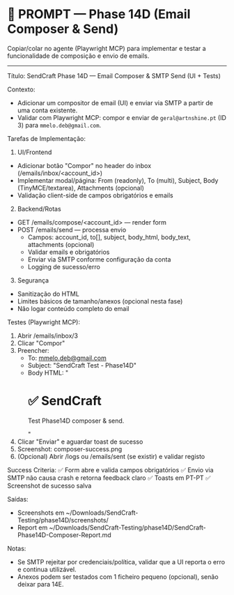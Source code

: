 # 🧪 PROMPT — Phase 14D (Email Composer & Send)

Copiar/colar no agente (Playwright MCP) para implementar e testar a funcionalidade de composição e envio de emails.

---

Título: SendCraft Phase 14D — Email Composer & SMTP Send (UI + Tests)

Contexto:
- Adicionar um compositor de email (UI) e enviar via SMTP a partir de uma conta existente.
- Validar com Playwright MCP: compor e enviar de `geral@artnshine.pt` (ID 3) para `mmelo.deb@gmail.com`.

Tarefas de Implementação:
1) UI/Frontend
- Adicionar botão "Compor" no header do inbox (/emails/inbox/<account_id>)
- Implementar modal/página: From (readonly), To (multi), Subject, Body (TinyMCE/textarea), Attachments (opcional)
- Validação client-side de campos obrigatórios e emails

2) Backend/Rotas
- GET /emails/compose/<account_id> — render form
- POST /emails/send — processa envio
  - Campos: account_id, to[], subject, body_html, body_text, attachments (opcional)
  - Validar emails e obrigatórios
  - Enviar via SMTP conforme configuração da conta
  - Logging de sucesso/erro

3) Segurança
- Sanitização do HTML
- Limites básicos de tamanho/anexos (opcional nesta fase)
- Não logar conteúdo completo do email

Testes (Playwright MCP):
1) Abrir /emails/inbox/3
2) Clicar "Compor"
3) Preencher:
   - To: mmelo.deb@gmail.com
   - Subject: "SendCraft Test - Phase14D"
   - Body HTML: "<h1>✅ SendCraft</h1><p>Test Phase14D composer & send.</p>"
4) Clicar "Enviar" e aguardar toast de sucesso
5) Screenshot: composer-success.png
6) (Opcional) Abrir /logs ou /emails/sent (se existir) e validar registo

Success Criteria:
✅ Form abre e valida campos obrigatórios
✅ Envio via SMTP não causa crash e retorna feedback claro
✅ Toasts em PT-PT
✅ Screenshot de sucesso salva

Saídas:
- Screenshots em ~/Downloads/SendCraft-Testing/phase14D/screenshots/
- Report em ~/Downloads/SendCraft-Testing/phase14D/SendCraft-Phase14D-Composer-Report.md

Notas:
- Se SMTP rejeitar por credenciais/política, validar que a UI reporta o erro e continua utilizável.
- Anexos podem ser testados com 1 ficheiro pequeno (opcional), senão deixar para 14E.

